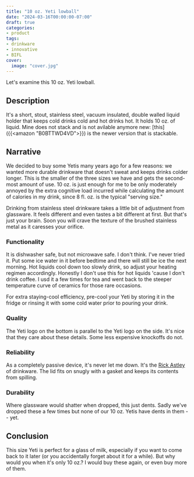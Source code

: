 ```yaml
---
title: "10 oz. Yeti lowball"
date: "2024-03-16T00:00:00-07:00"
draft: true
categories:
- product
tags:
- drinkware
- innovative
- BIFL
cover:
  image: "cover.jpg"
---
```

Let's examine this 10 oz. Yeti lowball.
<!--more-->
## Description

It's a short, stout, stainless steel, vacuum insulated, double walled liquid holder that keeps cold drinks cold and hot drinks hot. It holds 10 oz. of liquid. Mine does not stack and is not avilable anymore new: [this]({{<amazon "B0BTTWD4VD">}}) is the newer version that is stackable.

## Narrative

We decided to buy some Yetis many years ago for a few reasons: we wanted more durable drinkware that doesn't sweat and keeps drinks colder longer. This is the smaller of the three sizes we have and gets the second-most amount of use. 10 oz. is just enough for me to be only moderately annoyed by the extra cognitive load incurred while calculating the amount of calories in my drink, since 8 fl. oz. is the typical "serving size."

Drinking from stainless steel drinkware takes a little bit of adjustment from glassware. It feels different and even tastes a bit different at first. But that's just your brain. Soon you will crave the texture of the brushed stainless metal as it caresses your orifice.

### Functionality

It is dishwasher safe, but not microwave safe. I don't think. I've never tried it. Put some ice water in it before bedtime and there will still be ice the next morning. Hot liquids cool down too slowly drink, so adjust your heating regimen accordingly. Honestly I don't use this for hot liquids 'cause I don't drink coffee. I usd it a few times for tea and went back to the steeper temperature curve of ceramics for those rare occasions.

For extra staying-cool efficiency, pre-cool your Yeti by storing it in the fridge or rinsing it with some cold water prior to pouring your drink.

### Quality

The Yeti logo on the bottom is parallel to the Yeti logo on the side. It's nice that they care about these details. Some less expensive knockoffs do not.

### Reliability

As a completely passive device, it's never let me down. It's the [Rick Astley](https://www.youtube.com/watch?v=dQw4w9WgXcQ) of drinkware. The lid fits on snugly with a gasket and keeps its contents from spilling.

### Durability

Where glassware would shatter when dropped, this just dents. Sadly we've dropped these a few times but none of our 10 oz. Yetis have dents in them -- yet.

## Conclusion

This size Yeti is perfect for a glass of milk, especially if you want to come back to it later (or you accidentally forget about it for a while). But why would you when it's only 10 oz.? I would buy these again, or even buy more of them.